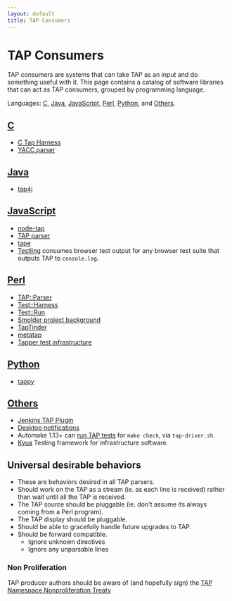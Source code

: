 ```yaml
---
layout: default
title: TAP Consumers
---
```


# TAP Consumers

TAP consumers are systems that can take TAP as an input
and do something useful with it.
This page contains a catalog of software libraries
that can act as TAP consumers,
grouped by programming language.

Languages:
[C](#c),
[Java](#java),
[JavaScript](#javascript),
[Perl](#perl),
[Python](#python),
and
[Others](#others).

## [C](#c) <a id="c"></a>

- [C Tap Harness](http://www.eyrie.org/~eagle/software/c-tap-harness/)
- [YACC parser](https://github.com/ligurio/tap-parser)

## [Java](#java) <a id="java"></a>

- [tap4j](http://sourceforge.net/projects/tap4j/)

## [JavaScript](#javascript) <a id="javascript"></a>

- [node-tap](https://www.npmjs.com/package/tap)
- [TAP parser](https://www.npmjs.com/package/tap-parser)
- [tape](https://www.npmjs.com/package/tape)
- [Testling](https://ci.testling.com/guide/local_tests) consumes browser
  test output for any browser test suite that outputs TAP to `console.log`.

## [Perl](#perl) <a id="perl"></a>

- [TAP::Parser](http://search.cpan.org/dist/Test-Harness/lib/TAP/Parser.pm)
- [Test::Harness](http://search.cpan.org/dist/Test-Harness/lib/Test/Harness.pm)
- [Test::Run](http://search.cpan.org/dist/Test-Run/lib/Test/Run.pm)
- [Smolder project background](http://sourceforge.net/projects/smolder/)
- [TapTinder](http://dev.taptinder.org/wiki/TapTinder)
- [metatap](http://search.cpan.org/search?query=metatap)
- [Tapper test infrastructure](http://tapper-testing.org)

## [Python](#python) <a id="python"></a>

- [tappy](https://pypi.python.org/pypi/tap.py)

## [Others](#others) <a id="others"></a>

- [Jenkins TAP Plugin](https://wiki.jenkins-ci.org/display/JENKINS/TAP+Plugin)
- [Desktop notifications](https://github.com/ryandoyle/shouldertap)
- Automake 1.13+ can [run TAP tests](https://www.gnu.org/software/automake/manual/html_node/Using-the-TAP-test-protocol.html#Using-the-TAP-test-protocol) for `make check`, via `tap-driver.sh`.
- [Kyua](https://github.com/jmmv/kyua) Testing framework for infrastructure software.


## Universal desirable behaviors

- These are behaviors desired in all TAP parsers.
- Should work on the TAP as a stream (ie. as each line is received) rather than wait until all the TAP is received.
- The TAP source should be pluggable (ie. don't assume its always coming from a Perl program).
- The TAP display should be pluggable.
- Should be able to gracefully handle future upgrades to TAP.
- Should be forward compatible.
  - Ignore unknown directives
  - Ignore any unparsable lines

### Non Proliferation

TAP producer authors should be aware of (and hopefully sign) the [TAP Namespace Nonproliferation Treaty](/namespace-nonproliferation-treaty.html)
